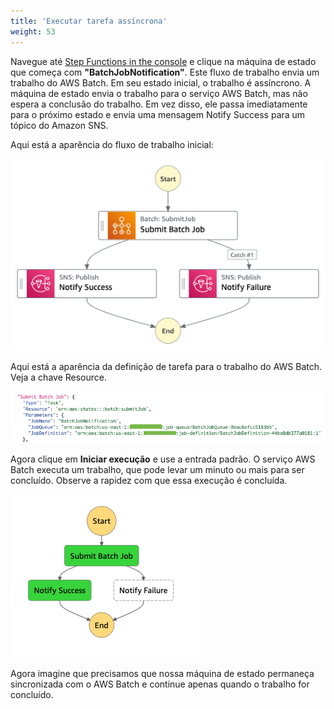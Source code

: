 ```yaml
---
title: 'Executar tarefa assíncrona'
weight: 53
---
```


Navegue até [Step Functions in the console](https://console.aws.amazon.com/states/home) e clique na máquina de estado que começa com **"BatchJobNotification"**. Este fluxo de trabalho envia um trabalho do AWS Batch. Em seu estado inicial, o trabalho é assíncrono. A máquina de estado envia o trabalho para o serviço AWS Batch, mas não espera a conclusão do trabalho. Em vez disso, ele passa imediatamente para o próximo estado e envia uma mensagem Notify Success para um tópico do Amazon SNS.

Aqui está a aparência do fluxo de trabalho inicial:

![Module 3 Workflow](/static/img/module-3/initial-workflow.png)

Aqui está a aparência da definição de tarefa para o trabalho do AWS Batch. Veja a chave Resource.

![Module 3 Code](/static/img/module-3/initial-code.png)

Agora clique em **Iniciar execução** e use a entrada padrão. O serviço AWS Batch executa um trabalho, que pode levar um minuto ou mais para ser concluído. Observe a rapidez com que essa execução é concluída.

![Initial graph](/static/img/module-3/initial-graph.png)

Agora imagine que precisamos que nossa máquina de estado permaneça sincronizada com o AWS Batch e continue apenas quando o trabalho for concluído.
